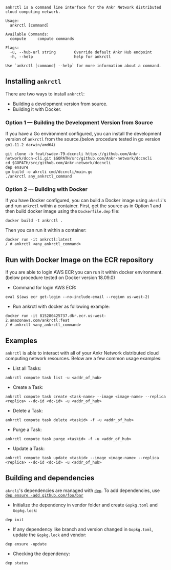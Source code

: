 ```
ankrctl is a command line interface for the Ankr Network distributed cloud computing network.

Usage:
  ankrctl [command]

Available Commands:
  compute     compute commands

Flags:
  -u, --hub-url string        Override default Ankr Hub endpoint
  -h, --help                  help for ankrctl

Use `ankrctl [command] --help` for more information about a command.
```

## Installing `ankrctl`

There are two ways to install `ankrctl`:  
* Building a development version from source.
* Building it with Docker.

### Option 1 — Building the Development Version from Source

If you have a Go environment configured, you can install the development version of `ankrctl` from the source.(below procedure tested in go version `go1.11.2 darwin/amd64`)

```
git clone -b feat/swdev-79-dccncli https://github.com/Ankr-network/dccn-cli.git $GOPATH/src/github.com/Ankr-network/dccncli
cd $GOPATH/src/github.com/Ankr-network/dccncli
dep ensure
go build -o akrcli cmd/dccncli/main.go
./ankrctl any_ankrctl_command
```

### Option 2 — Building with Docker

If you have Docker configured, you can build a Docker image using `akrcli`'s and run `ankrctl` within a container. 
First, get the source as in Option 1 and then build docker image using the `Dockerfile.dep` file: 

```
docker build -t ankrctl .
```

Then you can run it within a container: 

```
docker run -it ankrctl:latest
/ # ankrctl <any_ankrctl_command>
```

## Run with Docker Image on the ECR repository
If you are able to login AWS ECR you can run it within docker environment. (below procedure tested on Docker version 18.09.0)

* Command for login AWS ECR: 
```
eval $(aws ecr get-login --no-include-email --region us-west-2)
```
* Run ankrctl with docker as following example:
```
docker run -it 815280425737.dkr.ecr.us-west-2.amazonaws.com/ankrctl:feat
/ # ankrctl <any_ankrctl_command>
```

## Examples

`ankrctl` is able to interact with all of your Ankr Network distributed cloud computing network resources. 
Below are a few common usage examples: 

* List all Tasks:
```
ankrctl compute task list -u <addr_of_hub>
```
* Create a Task:
```
ankrctl compute task create <task-name> --image <image-name> --replica <replica> --dc-id <dc-id> -u <addr_of_hub>
```
* Delete a Task:
```
ankrctl compute task delete <taskid> -f -u <addr_of_hub>
```
* Purge a Task:
```
ankrctl compute task purge <taskid> -f -u <addr_of_hub>
```
* Update a Task:
```
ankrctl compute task update <taskid> --image <image-name> --replica <replica> --dc-id <dc-id> -u <addr_of_hub>
```
## Building and dependencies

`akrcli`'s dependencies are managed with [`dep`](https://github.com/golang/dep). 
To add dependencies, use [`dep ensure -add github.com/foo/bar`](https://github.com/golang/dep#adding-a-dependency)

* Initialize the dependency in vendor folder and create `Gopkg.toml` and `Gopkg.lock`:
```
dep init
```

* If any dependency like branch and version changed in `Gopkg.toml`, update the `Gopkg.lock` and vendor:
```
dep ensure -update
```

* Checking the dependency:
```
dep status
```